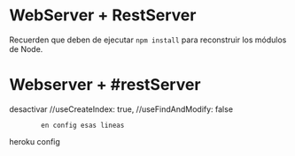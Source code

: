 # WebServer + RestServer

Recuerden que deben de ejecutar ```npm install``` para reconstruir los módulos de Node.


# Webserver + #restServer

desactivar  //useCreateIndex: true,
            //useFindAndModify: false

            en config esas lineas

heroku config